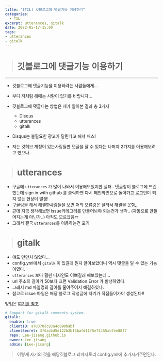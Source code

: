 ```yaml
---
title: "[TIL] 깃블로그에 댓글기능 이용하기"
categories: 
  - TIL
excerpt: utterances, gitalk
date: 2022-05-17-15:00
tags:
- utterances
- gitalk
---
```




> # 깃블로그에 댓글기능 이용하기
---

- 깃블로그에 댓글기능을 이용하려는 사람들에게...
- 부디 저처럼 헤매는 사람이 없기를 바랍니다...
- 깃블로그에 댓글다는 방법은 제가 알아본 결과 총 3가지
  - Disqus
  - utterances
  - gitalk

- Disqus는 불필요한 광고가 달린다고 해서 패스!
- 저는 깃허브 계정이 있는사람들만 댓글을 달 수 있다는 나머지 2가지를 이용해보려고 했으나..

> # utterances

- 구글에 `utterances` 가 많이 나와서 이용해보았지만 실패.. 댓글창이 블로그에 뜨긴 했는데 sign in with github 를 클릭하면 다시 메인화면으로 돌아가고 로그인이 되지 않는 현상이 발생!
- 구글링을 해서 해결한사람들을 보면 저의 오류랑은 달라서 해결을 못함,,
- 근데 지금 생각해보면 issue카테고리를 만들어놔야 되는건가 생각.. (자동으로 만들어지는게 아닌가..) 아직도 모르겠음ㅠ
- 그래서 결국 `utterances`를 이용하는건 포기

> # gitalk

- 얘도 만만치 않았다...
- config.yml에서 `gitalk` 이 있길래 뭔지 알아보았더니 역시 댓글을 달 수 있는 기능이였다.
- `utterances` 보다 훨씬 디자인도 이쁘길래 해보았는데...
- url 주소의 길이가 50보다 크면 Validation Error 가 발생하였다.
- 그래서 md 파일명의 길이를 줄여주어서 해결하였다.
- 참고로 issue 파일은 해당 블로그 작성글에 자기가 직접들어가야 생성된다!!
 
방법은 [여기를 참조](https://yenilee.github.io/2021/07/21/configure-gitalk.html)

```yml
# Support for gitalk comments system.
gitalk:
  enable: true
  clientID: a70370dc93a4c090babf
  clientSecret: 3f6adbd5d122b2bf3bafd11f5e74455ab7ee88f7
  repo: Lee-jisang.github.io
  owner: Lee-jisang
  admin: [Lee-jisang]
```  

> 이렇게 자기의 것을 해당깃블로그 레파지토리 config.yml에 추가시켜주면된다.
